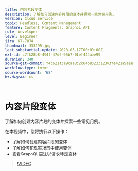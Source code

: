 ```yaml
---
title: 内容片段变体
description: 了解如何创建内容片段的变体并探索一些常见用例。
version: Cloud Service
topic: Headless, Content Management
feature: Content Fragments, GraphQL API
role: Developer
level: Beginner
jira: KT-7874
thumbnail: 333295.jpg
last-substantial-update: 2023-05-17T00:00:00Z
exl-id: c7fb28b8-494f-47d6-95b7-01ef444abe99
duration: 340
source-git-commit: f4c621f3a9caa8c2c64b8323312343fe421a5aee
workflow-type: tm+mt
source-wordcount: '68'
ht-degree: 8%

---
```


# 内容片段变体

了解如何创建内容片段的变体并探索一些常见用例。

在本视频中，您将执行以下操作：

+ 了解如何创建内容片段的变体
+ 了解如何在现实场景中使用变体
+ 查看GraphQL语法以请求特定变体

>[!VIDEO](https://video.tv.adobe.com/v/333295?quality=12&learn=on)

